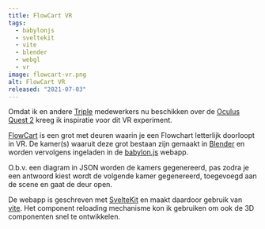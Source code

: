```yaml
---
title: FlowCart VR
tags:
  - babylonjs
  - sveltekit
  - vite
  - blender
  - webgl
  - vr
image: flowcart-vr.png
alt: FlowCart VR
released: "2021-07-03"
---
```


Omdat ik en andere [Triple](https://www.wearetriple.com/) medewerkers nu beschikken over de [Oculus Quest 2](https://www.oculus.com/quest-2/) kreeg ik inspiratie voor dit VR experiment.

[FlowCart](https://flowcart.bfanger.nl/) is een grot met deuren waarin je een Flowchart letterlijk doorloopt in VR.
De kamer(s) waaruit deze grot bestaan zijn gemaakt in [Blender](https://blender.org/) en worden vervolgens ingeladen in de [babylon.js](https://www.babylonjs.com/)
webapp.

O.b.v. een diagram in JSON worden de kamers gegenereerd, pas zodra je een antwoord kiest wordt de volgende kamer gegenereerd, toegevoegd aan de scene en gaat de deur open.

<!--
In de oorspronkelijk visie zou je in een mijnwagentje zitten en met een hendel bepalen of je links of rechts zou gaan.
Voor de v1.0 heb ik gekozen om de ingebouwde teleportatie te gebruiken voor de navigatie door de grot.
-->

De webapp is geschreven met [SvelteKit](https://kit.svelte.dev/) en maakt daardoor gebruik van [vite](https://vitejs.dev/).
Het component reloading mechanisme kon ik gebruiken om ook de 3D componenten snel te ontwikkelen.
